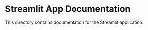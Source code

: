 # Streamlit App Documentation

This directory contains documentation for the Streamlit application.
